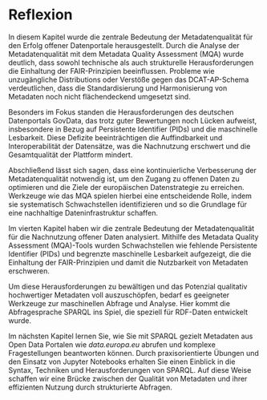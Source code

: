 # Reflexion
In diesem Kapitel wurde die zentrale Bedeutung der Metadatenqualität für den Erfolg offener Datenportale herausgestellt. Durch die Analyse der Metadatenqualität mit dem Metadata Quality Assessment (MQA) wurde deutlich, dass sowohl technische als auch strukturelle Herausforderungen die Einhaltung der FAIR-Prinzipien beeinflussen. Probleme wie unzugängliche Distributions oder Verstöße gegen das DCAT-AP-Schema verdeutlichen, dass die Standardisierung und Harmonisierung von Metadaten noch nicht flächendeckend umgesetzt sind.

Besonders im Fokus standen die Herausforderungen des deutschen Datenportals GovData, das trotz guter Bewertungen noch Lücken aufweist, insbesondere in Bezug auf Persistente Identifier (PIDs) und die maschinelle Lesbarkeit. Diese Defizite beeinträchtigen die Auffindbarkeit und Interoperabilität der Datensätze, was die Nachnutzung erschwert und die Gesamtqualität der Plattform mindert.

Abschließend lässt sich sagen, dass eine kontinuierliche Verbesserung der Metadatenqualität notwendig ist, um den Zugang zu offenen Daten zu optimieren und die Ziele der europäischen Datenstrategie zu erreichen. Werkzeuge wie das MQA spielen hierbei eine entscheidende Rolle, indem sie systematisch Schwachstellen identifizieren und so die Grundlage für eine nachhaltige Dateninfrastruktur schaffen.

Im vierten Kapitel haben wir die zentrale Bedeutung der Metadatenqualität für die Nachnutzung offener Daten analysiert. Mithilfe des Metadata Quality Assessment (MQA)-Tools wurden Schwachstellen wie fehlende Persistente Identifier (PIDs) und begrenzte maschinelle Lesbarkeit aufgezeigt, die die Einhaltung der FAIR-Prinzipien und damit die Nutzbarkeit von Metadaten erschweren.

Um diese Herausforderungen zu bewältigen und das Potenzial qualitativ hochwertiger Metadaten voll auszuschöpfen, bedarf es geeigneter Werkzeuge zur maschinellen Abfrage und Analyse. Hier kommt die Abfragesprache SPARQL ins Spiel, die speziell für RDF-Daten entwickelt wurde.

Im nächsten Kapitel lernen Sie, wie Sie mit SPARQL gezielt Metadaten aus Open Data Portalen wie *data.europa.eu* abrufen und komplexe Fragestellungen beantworten können. Durch praxisorientierte Übungen und den Einsatz von Jupyter Notebooks erhalten Sie einen Einblick in die Syntax, Techniken und Herausforderungen von SPARQL. Auf diese Weise schaffen wir eine Brücke zwischen der Qualität von Metadaten und ihrer effizienten Nutzung durch strukturierte Abfragen.